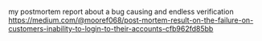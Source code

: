 my postmortem report about a bug causing and endless verification
https://medium.com/@mooref068/post-mortem-result-on-the-failure-on-customers-inability-to-login-to-their-accounts-cfb962fd85bb
